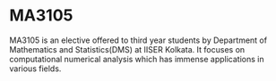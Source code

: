 # MA3105
MA3105 is an elective offered to third year students by Department of Mathematics and Statistics(DMS) at IISER Kolkata. It focuses on computational numerical analysis which has immense applications in various fields.
